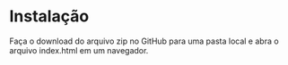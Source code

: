 # Instalação
Faça o download do arquivo zip no GitHub para uma pasta local e abra o arquivo index.html em um navegador.
